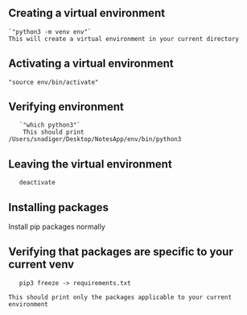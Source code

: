 
## **Creating a virtual environment**

    `"python3 -m venv env"`
    This will create a virtual environment in your current directory

## **Activating a virtual environment**

    "source env/bin/activate"

## **Verifying environment**

       `"which python3"`
        This should print  /Users/snadiger/Desktop/NotesApp/env/bin/python3


## **Leaving the virtual environment**

`   deactivate`

## **Installing packages**

   Install pip packages normally

## **Verifying that packages are specific to your current venv**

`   pip3 freeze -> requirements.txt`

    This should print only the packages applicable to your current environment


